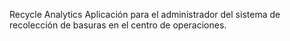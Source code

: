 Recycle Analytics
Aplicación para el administrador del sistema de recolección de basuras en el centro de operaciones.
